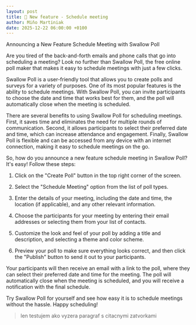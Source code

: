 ```yaml
---
layout: post
title: 📢 New feature - Schedule meeting
author: Miňo Martiniak
date: 2025-12-22 06:00:00 +0100
---
```


Announcing a New Feature Schedule Meeting with Swallow Poll

Are you tired of the back-and-forth emails and phone calls that go into scheduling a meeting? Look no further than Swallow Poll, the free online poll maker that makes it easy to schedule meetings with just a few clicks.

Swallow Poll is a user-friendly tool that allows you to create polls and surveys for a variety of purposes. One of its most popular features is the ability to schedule meetings. With Swallow Poll, you can invite participants to choose the date and time that works best for them, and the poll will automatically close when the meeting is scheduled.

There are several benefits to using Swallow Poll for scheduling meetings. First, it saves time and eliminates the need for multiple rounds of communication. Second, it allows participants to select their preferred date and time, which can increase attendance and engagement. Finally, Swallow Poll is flexible and can be accessed from any device with an internet connection, making it easy to schedule meetings on the go.

So, how do you announce a new feature schedule meeting in Swallow Poll? It's easy! Follow these steps:

1. Click on the "Create Poll" button in the top right corner of the screen.

2. Select the "Schedule Meeting" option from the list of poll types.

3. Enter the details of your meeting, including the date and time, the location (if applicable), and any other relevant information.

4. Choose the participants for your meeting by entering their email addresses or selecting them from your list of contacts.

5. Customize the look and feel of your poll by adding a title and description, and selecting a theme and color scheme.

6. Preview your poll to make sure everything looks correct, and then click the "Publish" button to send it out to your participants.

Your participants will then receive an email with a link to the poll, where they can select their preferred date and time for the meeting. The poll will automatically close when the meeting is scheduled, and you will receive a notification with the final schedule.

Try Swallow Poll for yourself and see how easy it is to schedule meetings without the hassle. Happy scheduling!

> len testujem ako vyzera paragraf s citacnymi zatvorkami
